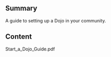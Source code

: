 ## Summary

 A guide to setting up a Dojo in your community.


## Content

<pdf width="900" height="1000">Start\_a\_Dojo\_Guide.pdf</pdf>
